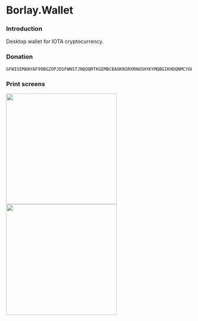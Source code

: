 # Borlay.Wallet

### Introduction

Desktop wallet for IOTA cryptocurrency.

### Donation

```IOTA
GFWIUIMANYAF99BGZOPJDSFWNSTJNQOQRTKGEMBCBAOKNSRXRNUSHYKYMQBGIKHDQNMCYGHEUL9TVF9L9BBMMESNBP
```

### Print screens

<img src="http://www.wallet.borlay.org/wallet/images/login_page.jpg" width="300">
<img src="http://www.wallet.borlay.org/wallet/images/wallet_page.jpg" width="300">

